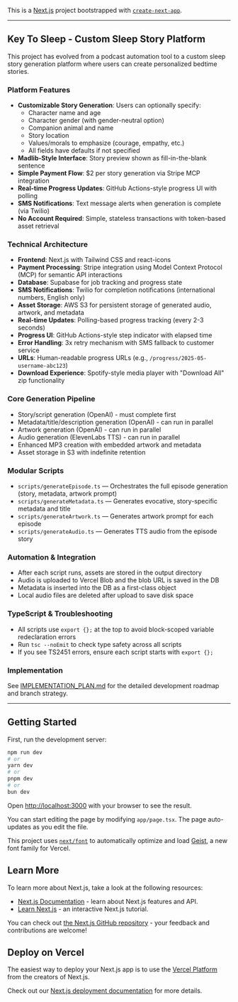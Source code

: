This is a [Next.js](https://nextjs.org) project bootstrapped with [`create-next-app`](https://nextjs.org/docs/app/api-reference/cli/create-next-app).

---

## Key To Sleep - Custom Sleep Story Platform

This project has evolved from a podcast automation tool to a custom sleep story generation platform where users can create personalized bedtime stories.

### Platform Features

- **Customizable Story Generation**: Users can optionally specify:
  - Character name and age
  - Character gender (with gender-neutral option)
  - Companion animal and name
  - Story location
  - Values/morals to emphasize (courage, empathy, etc.)
  - All fields have defaults if not specified
- **Madlib-Style Interface**: Story preview shown as fill-in-the-blank sentence
- **Simple Payment Flow**: $2 per story generation via Stripe MCP integration
- **Real-time Progress Updates**: GitHub Actions-style progress UI with polling
- **SMS Notifications**: Text message alerts when generation is complete (via Twilio)
- **No Account Required**: Simple, stateless transactions with token-based asset retrieval

### Technical Architecture

- **Frontend**: Next.js with Tailwind CSS and react-icons
- **Payment Processing**: Stripe integration using Model Context Protocol (MCP) for semantic API interactions
- **Database**: Supabase for job tracking and progress state
- **SMS Notifications**: Twilio for completion notifications (international numbers, English only)
- **Asset Storage**: AWS S3 for persistent storage of generated audio, artwork, and metadata
- **Real-time Updates**: Polling-based progress tracking (every 2-3 seconds)
- **Progress UI**: GitHub Actions-style step indicator with elapsed time
- **Error Handling**: 3x retry mechanism with SMS fallback to customer service
- **URLs**: Human-readable progress URLs (e.g., `/progress/2025-05-username-abc123`)
- **Download Experience**: Spotify-style media player with "Download All" zip functionality

### Core Generation Pipeline

- Story/script generation (OpenAI) - must complete first
- Metadata/title/description generation (OpenAI) - can run in parallel
- Artwork generation (OpenAI) - can run in parallel
- Audio generation (ElevenLabs TTS) - can run in parallel
- Enhanced MP3 creation with embedded artwork and metadata
- Asset storage in S3 with indefinite retention

### Modular Scripts

- `scripts/generateEpisode.ts` — Orchestrates the full episode generation (story, metadata, artwork prompt)
- `scripts/generateMetadata.ts` — Generates evocative, story-specific metadata and title
- `scripts/generateArtwork.ts` — Generates artwork prompt for each episode
- `scripts/generateAudio.ts` — Generates TTS audio from the episode story

### Automation & Integration

- After each script runs, assets are stored in the output directory
- Audio is uploaded to Vercel Blob and the blob URL is saved in the DB
- Metadata is inserted into the DB as a first-class object
- Local audio files are deleted after upload to save disk space

### TypeScript & Troubleshooting

- All scripts use `export {};` at the top to avoid block-scoped variable redeclaration errors
- Run `tsc --noEmit` to check type safety across all scripts
- If you see TS2451 errors, ensure each script starts with `export {};`

### Implementation

See [IMPLEMENTATION_PLAN.md](IMPLEMENTATION_PLAN.md) for the detailed development roadmap and branch strategy.

---

## Getting Started

First, run the development server:

```bash
npm run dev
# or
yarn dev
# or
pnpm dev
# or
bun dev
```

Open [http://localhost:3000](http://localhost:3000) with your browser to see the result.

You can start editing the page by modifying `app/page.tsx`. The page auto-updates as you edit the file.

This project uses [`next/font`](https://nextjs.org/docs/app/building-your-application/optimizing/fonts) to automatically optimize and load [Geist](https://vercel.com/font), a new font family for Vercel.

## Learn More

To learn more about Next.js, take a look at the following resources:

- [Next.js Documentation](https://nextjs.org/docs) - learn about Next.js features and API.
- [Learn Next.js](https://nextjs.org/learn) - an interactive Next.js tutorial.

You can check out [the Next.js GitHub repository](https://github.com/vercel/next.js) - your feedback and contributions are welcome!

## Deploy on Vercel

The easiest way to deploy your Next.js app is to use the [Vercel Platform](https://vercel.com/new?utm_medium=default-template&filter=next.js&utm_source=create-next-app&utm_campaign=create-next-app-readme) from the creators of Next.js.

Check out our [Next.js deployment documentation](https://nextjs.org/docs/app/building-your-application/deploying) for more details.
